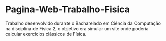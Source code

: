 # Pagina-Web-Trabalho-Fisica
Trabalho desenvolvido durante o Bacharelado em Ciência da Computação na disciplina de Física 2, o objetivo era simular um site onde poderia calcular exercícios clássicos de Física.
